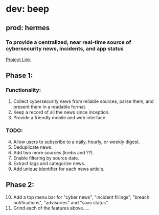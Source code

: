 # dev: beep
## prod: hermes
### To provide a centralized, near real-time source of cybersecurity news, incidents, and app status

[Project Link](https://matheo-lm.github.io/beep/#)

## Phase 1:
### Functionality:
1. Collect cybersecurity news from reliable sources, parse them, and present them in a readable format.
2. Keep a record of all the news since inception.
3. Provide a friendly mobile and web interface.

### TODO:
4. Allow users to subscribe to a daily, hourly, or weekly digest.
5. Deduplicate news.
6. Add two more sources (krebs and ??).
7. Enable filtering by source date.
8. Extract tags and categorize news.
9. Add unique identifier for each news article. 

## Phase 2:
10. Add a top menu bar for "cyber news", "incident fillings", "breach notifications", "advisories" and "saas status".  
11. Grind each of the features above.....


